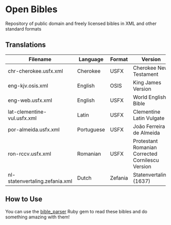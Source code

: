 # Open Bibles

Repository of public domain and freely licensed bibles in XML and other standard formats

## Translations

| Filename                       | Language   | Format  | Version                               | License       |
|--------------------------------|------------|---------|---------------------------------------|---------------|
| chr-cherokee.usfx.xml          | Cherokee   | USFX    | Cherokee New Testament                | Public Domain |
| eng-kjv.osis.xml               | English    | OSIS    | King James Version                    | Public Domain |
| eng-web.usfx.xml               | English    | USFX    | World English Bible                   | Public Domain |
| lat-clementine-vul.usfx.xml    | Latin      | USFX    | Clementine Latin Vulgate              | Public Domain |
| por-almeida.usfx.xml           | Portuguese | USFX    | João Ferreira de Almeida              | Public Domain |
| ron-rccv.usfx.xml              | Romanian   | USFX    | Protestant Romanian Corrected Cornilescu Version | Public Domain |
| nl-statenvertaling.zefania.xml | Dutch      | Zefania | Statenvertaling (1637)                | Public Domain |

## How to Use

You can use the [bible_parser](https://github.com/churchio/bible_parser) Ruby gem to read these bibles
and do something amazing with them!
